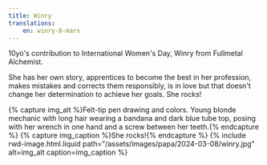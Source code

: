 ```yaml
---
title: Winry
translations:
    en: winry-8-mars
---
```


10yo's contribution to International Women's Day, Winry from Fullmetal Alchemist.

She has her own story, apprentices to become the best in her profession, makes mistakes and corrects them responsibly, is in love but that doesn't change her determination to achieve her goals. She rocks!

{% capture img_alt %}Felt-tip pen drawing and colors. Young blonde mechanic with long hair wearing a bandana and dark blue tube top, posing with her wrench in one hand and a screw between her teeth.{% endcapture %} {% capture img_caption %}She rocks!{% endcapture %} {% include rwd-image.html.liquid
path="/assets/images/papa/2024-03-08/winry.jpg"
alt=img_alt
caption=img_caption
%}
